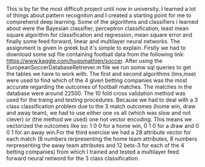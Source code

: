 This is by far the most difficult project until now in university. I learned a lot of things about pattern recogniton and I created a starting point for me to 
comprehend deep learning. Some of the algorithms and classifiers i learned about were the Bayesian classifier, perceptron classification, least mean square algorithm 
for classification and regression, mean square error and finally some feed forward, linear and multilayer neural networks. The assignment is given in greek but it's simple to 
explain. Firstly we had to download some sql file containing football data from the following link: https://www.kaggle.com/hugomathien/soccer.
After using the EuropeanSoccerDatabaseRetriever.m file we run somw sql queries to get the tables we have to work with. The first and second algorithms (lms,mse) were used 
to find which of the 4 given betting companies was the most accurate regarding the outcomes of football matches. The matches in the database were around 22500. 
The 10 fold cross validation method was used for the traing and testing procedures. Because we had to deal with a 3 class classification problem due to the 3 match outcomes 
(home win, draw and away team), we had to use either one vs all (which was slow and not clever) or (the method we used) one hot vector encoding. This means we vectorized the outcomes like so: 1 0 0 for a home win, 0 1 0 for a draw and 0 0 1 for an away win.For the third exercise we had a 28 attribute vector for each match (8 numbers rerpresenting the home team attributes, 8 numbers rerpresenting the away team attributes and 12 bets-3 for each of the 4 betting companies) from which I trained and tested a multilayer feed forward neural netword for the 3 class classification. 

